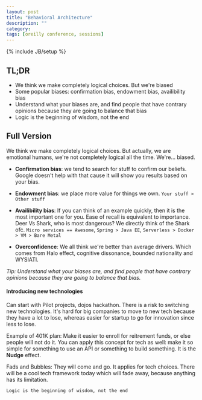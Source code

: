 ```yaml
---
layout: post
title: "Behavioral Architecture"
description: ""
category: 
tags: [oreilly conference, sessions]
---
```

{% include JB/setup %}

## TL;DR
- We think we make completely logical choices. But we're biased
- Some popular biases: confirmation bias, endowment bias, availibility bias
- Understand what your biases are, and find people that have contrary opinions because they are going to balance that bias
- Logic is the beginning of wisdom, not the end

## Full Version

We think we make completely logical choices. But actually, we are emotional humans, we're not completely logical all the time. We're... biased.

- **Confirmation bias**: we tend to search for stuff to confirm our beliefs. Google doesn't help with that cause it will show you results based on your bias.

- **Endowment bias**: we place more value for things we own. `Your stuff > Other stuff`

- **Availibility bias**: If you can think of an example quickly, then it is the most important one for you. Ease of recall is equivalent to importance. Deer Vs Shark, who is most dangerous? We directly think of the Shark ofc. 
`Micro services == Awesome`, `Spring > Java EE`, `Serverless > Docker > VM > Bare Metal` 

- **Overconfidence**: We all think we're better than average drivers. Which comes from Halo effect, cognitive dissonance, bounded nationality and WYSIATI.

*Tip: Understand what your biases are, and find people that have contrary opinions because they are going to balance that bias.* 

#### Introducing new technologies
Can start with Pilot projects, dojos hackathon. There is a risk to switching new technologies. It's hard for big companies to move to new tech because they have a lot to lose, whereas easier for startup to go for innovation since less to lose. 

Example of 401K plan: Make it easier to enroll for reitrement funds, or else people will not do it. You can apply this concept for tech as well: make it so simple for something to use an API or something to build something. It is the **Nudge** effect.

Fads and Bubbles: They will come and go. It applies for tech choices. There will be a cool tech framework today which will fade away, because anything has its limitation. 

`Logic is the beginning of wisdom, not the end`